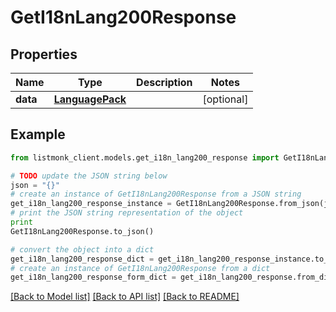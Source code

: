# GetI18nLang200Response


## Properties
Name | Type | Description | Notes
------------ | ------------- | ------------- | -------------
**data** | [**LanguagePack**](LanguagePack.md) |  | [optional] 

## Example

```python
from listmonk_client.models.get_i18n_lang200_response import GetI18nLang200Response

# TODO update the JSON string below
json = "{}"
# create an instance of GetI18nLang200Response from a JSON string
get_i18n_lang200_response_instance = GetI18nLang200Response.from_json(json)
# print the JSON string representation of the object
print
GetI18nLang200Response.to_json()

# convert the object into a dict
get_i18n_lang200_response_dict = get_i18n_lang200_response_instance.to_dict()
# create an instance of GetI18nLang200Response from a dict
get_i18n_lang200_response_form_dict = get_i18n_lang200_response.from_dict(get_i18n_lang200_response_dict)
```
[[Back to Model list]](../README.md#documentation-for-models) [[Back to API list]](../README.md#documentation-for-api-endpoints) [[Back to README]](../README.md)


